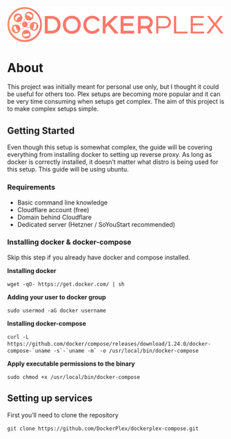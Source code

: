 
![DockerPlex](https://raw.githubusercontent.com/BeefBytes/Assets/master/DockerPlex/logos/png/logo_dockerplex_orange_742x120.png)

# About
This project was initially meant for personal use only, but I thought it could be useful for others too. Plex setups are becoming more popular and it can be very time consuming when setups get complex. The aim of this project is to make complex setups simple.

## Getting Started
Even though this setup is somewhat complex, the guide will be covering everything from installing docker to setting up reverse proxy. As long as docker is correctly installed, it doesn’t matter what distro is being used for this setup. This guide will be using ubuntu.

### Requirements
- Basic command line knowledge
- Cloudflare account (free)
- Domain behind Cloudflare
- Dedicated server (Hetzner / SoYouStart recommended)

### Installing docker & docker-compose
Skip this step if you already have docker and compose installed.

<b>Installing docker</b><br />
```
wget -qO- https://get.docker.com/ | sh
```

<b>Adding your user to docker group</b><br />
```
sudo usermod -aG docker username
```

<b>Installing docker-compose</b><br />
```
curl -L https://github.com/docker/compose/releases/download/1.24.0/docker-compose-`uname -s`-`uname -m` -o /usr/local/bin/docker-compose
```

<b>Apply executable permissions to the binary</b><br />
```
sudo chmod +x /usr/local/bin/docker-compose
```

## Setting up services
First you’ll need to clone the repository<br />
```
git clone https://github.com/DockerPlex/dockerplex-compose.git
```
